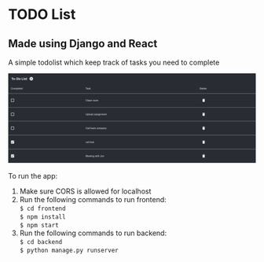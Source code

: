 # TODO List 
## Made using Django and React

A simple todolist which keep track of tasks you need to complete

![Screenshot of list](/List.png?raw=true "Screenshot")

To run the app: 

1. Make sure CORS is allowed for localhost 
2. Run the following commands to run frontend:  <br />
    `$ cd frontend` <br />
    `$ npm install` <br />
    `$ npm start` 
3. Run the following commands to run backend:  <br />
    `$ cd backend` <br />
    `$ python manage.py runserver`  <br />
